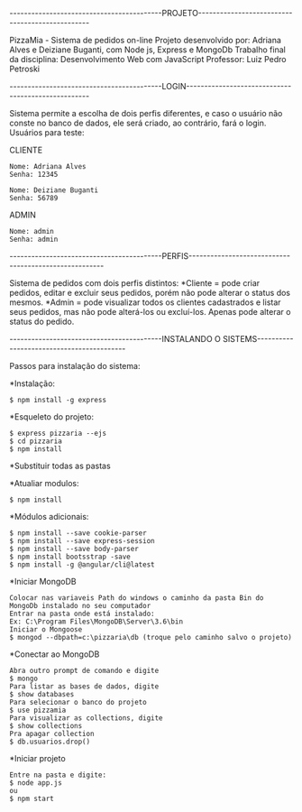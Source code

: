 ------------------------------------------PROJETO------------------------------------------------

PizzaMia - Sistema de pedidos on-line
Projeto desenvolvido por: Adriana Alves e Deiziane Buganti, com Node js, Express e MongoDb
Trabalho final da disciplina: Desenvolvimento Web com JavaScript
Professor: Luiz Pedro Petroski

------------------------------------------LOGIN---------------------------------------------------

Sistema permite a escolha de dois perfis diferentes, e caso o usuário não conste no banco de dados, ele será criado, ao contrário, fará o login. Usuários para teste:

CLIENTE

	Nome: Adriana Alves
	Senha: 12345

	Nome: Deiziane Buganti
	Senha: 56789
  
ADMIN

	Nome: admin
	Senha: admin
	
------------------------------------------PERFIS------------------------------------------------------

Sistema de pedidos com dois perfis distintos:
*Cliente = pode criar pedidos, editar e excluir seus pedidos, porém não pode alterar o status dos mesmos.
*Admin = pode visualizar todos os clientes cadastrados e listar seus pedidos, mas não pode alterá-los ou excluí-los. Apenas pode alterar o status do pedido.

------------------------------------------INSTALANDO O SISTEMS------------------------------------------

Passos para instalação do sistema:

*Instalação:

	$ npm install -g express

*Esqueleto do projeto:

	$ express pizzaria --ejs
	$ cd pizzaria
	$ npm install

*Substituir todas as pastas

*Atualiar modulos:

	$ npm install

*Módulos adicionais:

	$ npm install --save cookie-parser
	$ npm install --save express-session
	$ npm install --save body-parser
	$ npm install bootsstrap -save
	$ npm install -g @angular/cli@latest

*Iniciar MongoDB

	Colocar nas variaveis Path do windows o caminho da pasta Bin do MongoDb instalado no seu computador
	Entrar na pasta onde está instalado:
	Ex: C:\Program Files\MongoDB\Server\3.6\bin
	Iniciar o Mongoose
	$ mongod --dbpath=c:\pizzaria\db (troque pelo caminho salvo o projeto)

*Conectar ao MongoDB

	Abra outro prompt de comando e digite
	$ mongo
	Para listar as bases de dados, digite
	$ show databases
	Para selecionar o banco do projeto
	$ use pizzamia
	Para visualizar as collections, digite
	$ show collections
	Pra apagar collection
	$ db.usuarios.drop()

*Iniciar projeto

	Entre na pasta e digite:
	$ node app.js
	ou
	$ npm start
